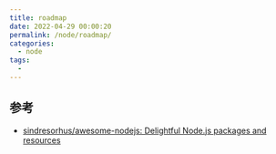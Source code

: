 ```yaml
---
title: roadmap
date: 2022-04-29 00:00:20
permalink: /node/roadmap/
categories:
  - node
tags:
  - 
---
```


## 参考

- [sindresorhus/awesome-nodejs: Delightful Node.js packages and resources](https://github.com/sindresorhus/awesome-nodejs)